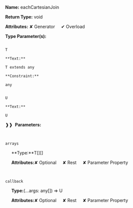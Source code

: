 **Name:** eachCartesianJoin

**Return Type:** void

**Attributes:** ✘ Generator&nbsp;&nbsp;&nbsp;&nbsp;&nbsp;✔ Overload

**Type Parameter(s):**

```**Name:**

T

**Text:**

T extends any

**Constraint:**

any

```

```**Name:**

U

**Text:**

U

```

❱❱&nbsp;&nbsp;**Parameters:**

&nbsp;&nbsp;&nbsp;&nbsp;&nbsp;
```
arrays
```

&nbsp;&nbsp;&nbsp;&nbsp;&nbsp;**Type:**T[][]

&nbsp;&nbsp;&nbsp;&nbsp;&nbsp;**Attributes:**✘ Optional&nbsp;&nbsp;&nbsp;&nbsp;&nbsp;✘ Rest&nbsp;&nbsp;&nbsp;&nbsp;&nbsp;✘ Parameter Property

&nbsp;&nbsp;&nbsp;&nbsp;&nbsp;
```
callback
```

&nbsp;&nbsp;&nbsp;&nbsp;&nbsp;**Type:**(...args: any[]) => U

&nbsp;&nbsp;&nbsp;&nbsp;&nbsp;**Attributes:**✘ Optional&nbsp;&nbsp;&nbsp;&nbsp;&nbsp;✘ Rest&nbsp;&nbsp;&nbsp;&nbsp;&nbsp;✘ Parameter Property

